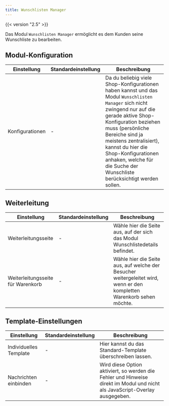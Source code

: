 ```yaml
---
title: Wunschlisten Manager
---
```


{{< version "2.5" >}}

Das Modul `Wunschlisten Manager` ermöglicht es dem Kunden seine Wunschliste zu bearbeiten.

## Modul-Konfiguration

<table>
	<thead>
		<tr>
			<th>Einstellung</th>
			<th>Standardeinstellung</th>
			<th>Beschreibung</th>
		</tr>
	</thead>
	<tbody>
		<tr>
			<td>Konfigurationen</td>
			<td>-</td>
			<td>Da du beliebig viele Shop-Konfigurationen haben kannst und das Modul <code>Wunschlisten Manager</code> sich nicht zwingend nur auf die gerade aktive Shop-Konfiguration beziehen muss (persönliche Bereiche sind ja meistens zentralisiert), kannst du hier die Shop-Konfigurationen anhaken, welche für die Suche der Wunschliste berücksichtigt werden sollen.</td>
		</tr>
	</tbody>
</table>

## Weiterleitung

<table>
	<thead>
		<tr>
			<th>Einstellung</th>
			<th>Standardeinstellung</th>
			<th>Beschreibung</th>
		</tr>
	</thead>
	<tbody>
		<tr>
			<td>Weiterleitungsseite</td>
			<td>-</td>
			<td>Wähle hier die Seite aus, auf der sich das Modul <docrobot_route name="wishlist-details">Wunschlistedetails</docrobot_route> befindet.</td>
		</tr>
        <tr>
            <td>Weiterleitungsseite für Warenkorb</td>
            <td>-</td>
            <td>Wähle hier die Seite aus, auf welche der Besucher weitergeleitet wird, wenn er den kompletten Warenkorb sehen möchte.</td>
        </tr>
	</tbody>
</table>

## Template-Einstellungen

<table>
	<thead>
		<tr>
			<th>Einstellung</th>
			<th>Standardeinstellung</th>
			<th>Beschreibung</th>
		</tr>
	</thead>
	<tbody>
		<tr>
			<td>Individuelles Template</td>
			<td>-</td>
			<td>Hier kannst du das Standard-Template überschreiben lassen.</td>
		</tr>
		<tr>
			<td>Nachrichten einbinden</td>
			<td>-</td>
			<td>Wird diese Option aktiviert, so werden die Fehler und Hinweise direkt im Modul und nicht als JavaScript-Overlay ausgegeben.</td>
		</tr>
	</tbody>
</table>
